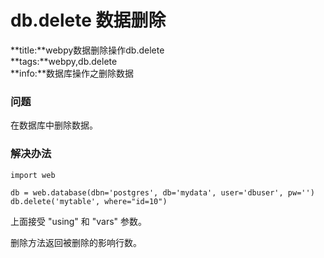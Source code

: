 # db.delete 数据删除
**title:**webpy数据删除操作db.delete  
**tags:**webpy,db.delete  
**info:**数据库操作之删除数据


### 问题

在数据库中删除数据。

### 解决办法

    import web
    
    db = web.database(dbn='postgres', db='mydata', user='dbuser', pw='')
    db.delete('mytable', where="id=10")

上面接受 "using" 和 "vars" 参数。

删除方法返回被删除的影响行数。
